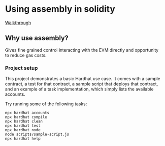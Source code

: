 # Using assembly in solidity

[Walkthrough](https://jeancvllr.medium.com/solidity-tutorial-all-about-assembly-5acdfefde05c)

## Why use assembly?

Gives fine grained control interacting with the EVM directly and opportunity to reduce gas costs.

### Project setup

This project demonstrates a basic Hardhat use case. It comes with a sample contract, a test for that contract, a sample script that deploys that contract, and an example of a task implementation, which simply lists the available accounts.

Try running some of the following tasks:

```shell
npx hardhat accounts
npx hardhat compile
npx hardhat clean
npx hardhat test
npx hardhat node
node scripts/sample-script.js
npx hardhat help
```
